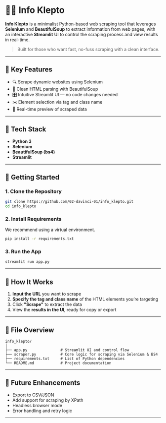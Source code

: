 # 🕵️‍♀️ Info Klepto

**Info Klepto** is a minimalist Python-based web scraping tool that leverages **Selenium** and **BeautifulSoup** to extract information from web pages, with an interactive **Streamlit** UI to control the scraping process and view results in real-time.

> Built for those who want fast, no-fuss scraping with a clean interface.

---

## 📌 Key Features

- 🔍 Scrape dynamic websites using Selenium  
- 🧼 Clean HTML parsing with BeautifulSoup  
- 🎛️ Intuitive Streamlit UI — no code changes needed  
- ✂️ Element selection via tag and class name  
- 🧾 Real-time preview of scraped data

---

## 🧰 Tech Stack

- **Python 3**
- **Selenium**
- **BeautifulSoup (bs4)**
- **Streamlit**

---

## 🚀 Getting Started

### 1. Clone the Repository

```bash
git clone https://github.com/02-davinci-01/info_klepto.git
cd info_klepto
```

### 2. Install Requirements

We recommend using a virtual environment.

```bash
pip install -r requirements.txt
```

### 3. Run the App

```bash
streamlit run app.py
```

---

## 🧪 How It Works

1. **Input the URL** you want to scrape  
2. **Specify the tag and class name** of the HTML elements you’re targeting  
3. Click **"Scrape"** to extract the data  
4. View the **results in the UI**, ready for copy or export

---

## 📂 File Overview

```
info_klepto/
│
├── app.py               # Streamlit UI and control flow
├── scraper.py           # Core logic for scraping via Selenium & BS4
├── requirements.txt     # List of Python dependencies
└── README.md            # Project documentation
```

---



## 🧠 Future Enhancements

- Export to CSV/JSON  
- Add support for scraping by XPath  
- Headless browser mode  
- Error handling and retry logic  

---

